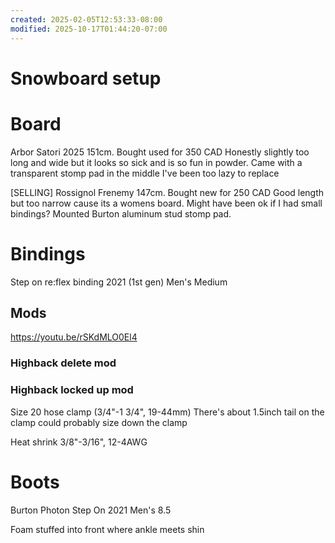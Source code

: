 ```yaml
---
created: 2025-02-05T12:53:33-08:00
modified: 2025-10-17T01:44:20-07:00
---
```


# Snowboard setup

# Board

Arbor Satori 2025 151cm.
Bought used for 350 CAD
Honestly slightly too long and wide but it looks so sick and is so fun in powder.
Came with a transparent stomp pad in the middle I've been too lazy to replace

[SELLING] Rossignol Frenemy 147cm.
Bought new for 250 CAD
Good length but too narrow cause its a womens board.
Might have been ok if I had small bindings?
Mounted Burton aluminum stud stomp pad. 

# Bindings

Step on re:flex binding 2021 (1st gen) Men's Medium

## Mods

https://youtu.be/rSKdMLO0El4

### Highback delete mod

### Highback locked up mod

Size 20 hose clamp (3/4"-1 3/4", 19-44mm)
There's about 1.5inch tail on the clamp could probably size down the clamp


Heat shrink 3/8"-3/16", 12-4AWG

# Boots

Burton Photon Step On 2021 Men's 8.5

Foam stuffed into front where ankle meets shin
